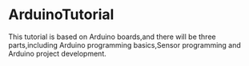 # ArduinoTutorial
This tutorial is based on Arduino boards,and there will be three parts,including Arduino programming basics,Sensor programming and  Arduino project development.
